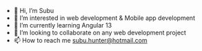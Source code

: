 - 👋 Hi, I’m Subu
- 👀 I’m interested in web development & Mobile app development
- 🌱 I’m currently learning Angular 13
- 💞️ I’m looking to collaborate on any web development project
- 📫 How to reach me subu.hunter@hotmail.com

<!---
subramanian-idp/subramanian-idp is a ✨ special ✨ repository because its `README.md` (this file) appears on your GitHub profile.
You can click the Preview link to take a look at your changes.
--->
